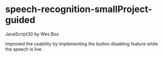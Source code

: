 # speech-recognition-smallProject-guided
JavaScript30 by Wes Bos

Improved the usability by implementing the button disabling feature while the speech is live.
